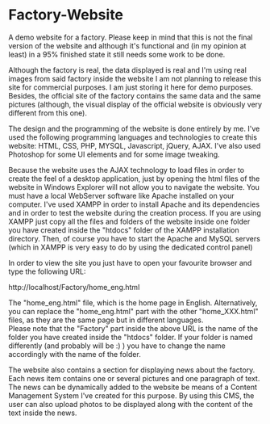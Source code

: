 Factory-Website
===============

A demo website for a factory. Please keep in mind that this is not the final version of the website and although it's 
functional and (in my opinion at least) in a 95% finished state it still needs some work to be done.

Although the factory is real, the data displayed is real and I'm using real images from said factory inside the website I 
am not planning to release this site for commercial purposes. I am just storing it here for demo purposes. Besides, the 
official site of the factory contains the same data and the same pictures (although, the visual display of the official
website is obviously very different from this one).

The design and the programming of the website is done entirely by me. I've used the following programming languages and 
technologies to create this website: HTML, CSS, PHP, MYSQL, Javascript, jQuery, AJAX. I've also used Photoshop for some
UI elements and for some image tweaking.

Because the website uses the AJAX technology to load files in order to create the feel of a desktop application, just by opening
the html files of the website in Windows Explorer will not allow you to navigate the website.
You must have a local WebServer software like Apache installed on your computer. I've used XAMPP in order to
install Apache and its dependencies and in order to test the website during the creation process. If you are using XAMPP just copy all the files
and folders of the website inside one folder  you have created inside the "htdocs" folder of the XAMPP installation directory.
Then, of course you have to start the Apache and MySQL servers (which in XAMPP is very easy to do by using the dedicated control panel)

In order to view the site you just have to open your favourite browser and type the following URL:

http://localhost/Factory/home_eng.html

The "home_eng.html" file, which is the home page in English. Alternatively, you can replace the "home_eng.html" part with the other "home_XXX.html" files, as they are the same page but in different languages.  
Please note that the "Factory" part inside the above URL is the name of the folder you have created inside the "htdocs" folder. If your folder is named differently
(and probably will be :) ) you have to change the name accordingly with the name of the folder.
 
 
The website also contains a section for displaying news about the factory. Each news item contains one or several pictures
and one paragraph of text. The news can be dynamically added to the website be means of a Content Management System I've
created for this purpose. By using this CMS, the user can also upload photos to be displayed along with the content of the
text inside the news.
